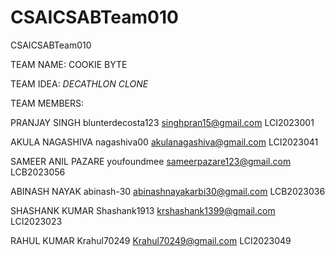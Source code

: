 # CSAICSABTeam010
CSAICSABTeam010

TEAM NAME: COOKIE BYTE

TEAM IDEA: *DECATHLON CLONE*

TEAM MEMBERS:

PRANJAY SINGH blunterdecosta123 singhpran15@gmail.com LCI2023001

AKULA NAGASHIVA nagashiva00 akulanagashiva@gmail.com LCI2023041

SAMEER ANIL PAZARE youfoundmee sameerpazare123@gmail.com LCB2023056

ABINASH NAYAK abinash-30 abinashnayakarbi30@gmail.com  LCB2023036

SHASHANK KUMAR Shashank1913 krshashank1399@gmail.com LCI2023023

RAHUL KUMAR Krahul70249 Krahul70249@gmail.com LCI2023049 
